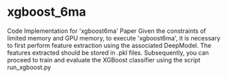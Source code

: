 # xgboost_6ma
Code Implementation for 'xgboost6ma' Paper
Given the constraints of limited memory and GPU memory, to execute 'xgboost6ma', it is necessary to first perform feature extraction using the associated DeepModel. The features extracted should be stored in .pkl files. Subsequently, you can proceed to train and evaluate the XGBoost classifier using the script run_xgboost.py
